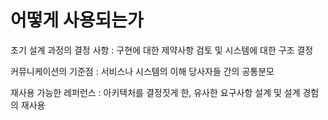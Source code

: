 # 어떻게 사용되는가

초기 설계 과정의 결정 사항 : 구현에 대한 제약사항 검토 및 시스템에 대한 구조 결정

커뮤니케이션의 기준점 : 서비스나 시스템의 이해 당사자들 간의 공통분모

재사용 가능한 레퍼런스 : 아키텍처를 결정짓게 한, 유사한 요구사항 설계 및 설계 경험의 재사용
